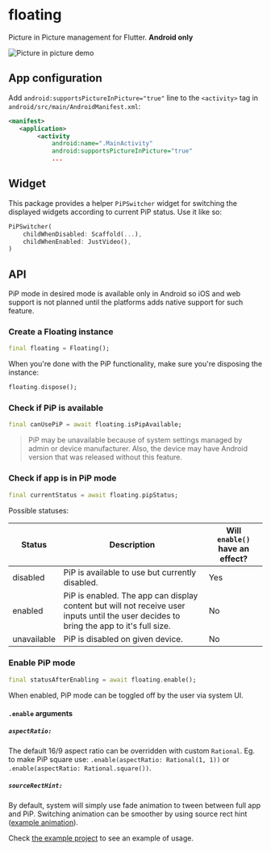 # floating

Picture in Picture management for Flutter. **Android only**

![Picture in picture demo](https://wrbl.xyz/res/floating.gif)

## App configuration

Add `android:supportsPictureInPicture="true"` line to the `<activity>` tag in `android/src/main/AndroidManifest.xml`:

```xml
<manifest>
   <application>
        <activity
            android:name=".MainActivity"
            android:supportsPictureInPicture="true"
            ...
```

## Widget

This package provides a helper `PiPSwitcher` widget for switching the displayed widgets according to current PiP status. Use it like so:

```dart
PiPSwitcher(
    childWhenDisabled: Scaffold(...),
    childWhenEnabled: JustVideo(), 
)
```

## API

PiP mode in desired mode is available only in Android
so iOS and web support is not planned until
the platforms adds native support for such feature.

### Create a Floating instance

```dart
final floating = Floating();
```

When you're done with the PiP functionality, make sure you're
disposing the instance:

```dart
floating.dispose();
```

### Check if PiP is available

```dart
final canUsePiP = await floating.isPipAvailable;
```

> PiP may be unavailable because of system settings managed
> by admin or device manufacturer. Also, the device may
> have Android version that was released without this feature.

### Check if app is in PiP mode

```dart
final currentStatus = await floating.pipStatus;
```

Possible statuses:

| Status | Description | Will `enable()` have an effect? |
| ------ | ----------- | ------------------------------ |
| disabled | PiP is available to use but currently disabled. | Yes |
| enabled | PiP is enabled. The app can display content but will not receive user inputs until the user decides to bring the app to it's full size. | No |
| unavailable | PiP is disabled on given device. | No |

### Enable PiP mode

```dart
final statusAfterEnabling = await floating.enable();
```

When enabled, PiP mode can be toggled off by the user via system UI.

#### `.enable` arguments

##### `aspectRatio:`

The default 16/9 aspect ratio can be overridden with custom `Rational`.
Eg. to make PiP square use: `.enable(aspectRatio: Rational(1, 1))` or `.enable(aspectRatio: Rational.square())`.

##### `sourceRectHint:`

By default, system will simply use fade animation to tween between full app and PiP.
Switching animation can be smoother by using source rect hint ([example animation](https://developer.android.com/static/images/pip.mp4)).

Check [the example project](https://github.com/wrbl606/floating/blob/main/example/lib/main.dart) to see an example of usage.
